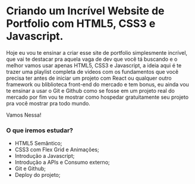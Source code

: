 # Criando um Incrível Website de Portfolio com HTML5, CSS3 e Javascript.

Hoje eu vou te ensinar a criar esse site de portfolio simplesmente incrível, que vai te destacar pra aquela vaga de dev que você tá buscando e o melhor vamos usar apenas HTML5, CSS3 e Javascript, a ideia aqui é te trazer uma playlist completa de videos com os fundamentos que você precisa ter antes de iniciar um projeto com React ou qualquer outro framework ou bliblioteca front-end do mercado e tem bonus, eu ainda vou te ensinar a usar o Git e Github como se fosse em um projeto real do mercado por fim vou te mostrar como hospedar gratuitamente seu projeto pra você mostrar pra todo mundo.

Vamos Nessa!

### O que iremos estudar?

- HTML5 Semântico;
- CSS3 com Flex Grid e Animações;
- Introdução a Javascript;
- Introdução a APIs e Consumo externo;
- Git e Github;
- Deploy do projeto;
